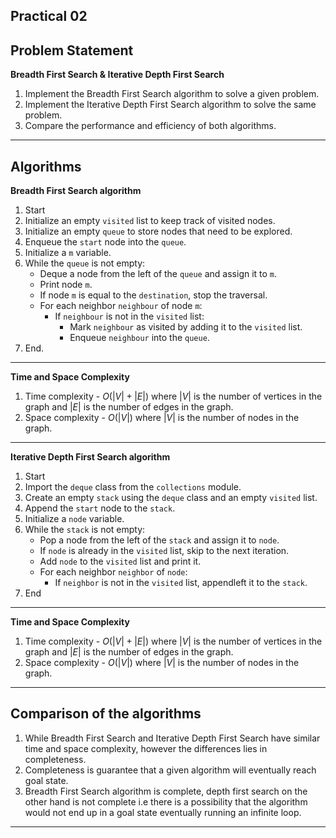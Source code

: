## Practical 02

## Problem Statement

**Breadth First Search & Iterative Depth First Search**

1. Implement the Breadth First Search algorithm to solve a given problem.
2. Implement the Iterative Depth First Search algorithm to solve the same problem.
3. Compare the performance and efficiency of both algorithms.

---

## Algorithms

**Breadth First Search algorithm**

1. Start
1. Initialize an empty `visited` list to keep track of visited nodes.
2. Initialize an empty `queue` to store nodes that need to be explored.
3. Enqueue the `start` node into the `queue`.
1. Initialize a `m` variable.
4. While the `queue` is not empty:
   - Deque a node from the left of the `queue` and assign it to `m`.
   - Print node `m`.
   - If node `m` is equal to the `destination`, stop the traversal.
   - For each neighbor `neighbour` of node `m`:
     - If `neighbour` is not in the `visited` list:
       - Mark `neighbour` as visited by adding it to the `visited` list.
       - Enqueue `neighbour` into the `queue`.
5. End.

---

**Time and Space Complexity**

1. Time complexity - $O(|V| + |E|)$ where $|V|$ is the number of vertices in the graph and $|E|$ is the number of edges in the graph.
2.  Space complexity - $O(|V|)$ where $|V|$ is the number of nodes in the graph.

---

**Iterative Depth First Search algorithm**

1. Start
1. Import the `deque` class from the `collections` module.
3. Create an empty `stack` using the `deque` class and an empty `visited` list.
4. Append the `start` node to the `stack`.
1. Initialize a `node` variable.
5. While the `stack` is not empty:
   - Pop a node from the left of the `stack` and assign it to `node`.
   - If `node` is already in the `visited` list, skip to the next iteration.
   - Add `node` to the `visited` list and print it.
   - For each neighbor `neighbor` of `node`:
      - If `neighbor` is not in the `visited` list, appendleft it to the `stack`.
6. End

---

**Time and Space Complexity**

1. Time complexity - $O(|V| + |E|)$ where $|V|$ is the number of vertices in the graph and $|E|$ is the number of edges in the graph.
2.  Space complexity - $O(|V|)$ where $|V|$ is the number of nodes in the graph.

---

## Comparison of the algorithms

1. While Breadth First Search and Iterative Depth First Search have similar time and space complexity, however the differences lies in completeness.
2. Completeness is guarantee that a given algorithm will eventually reach goal state.
3. Breadth First Search algorithm is complete, depth first search on the other hand is not complete i.e there is a possibility that the algorithm would not end up in a goal state eventually running an infinite loop.

---